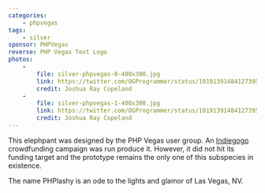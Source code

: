 ```yaml
---
categories:
    - phpvegas
tags:
    - silver
sponsor: PHPVegas
reverse: PHP Vegas Text Logo
photos:
    -
        file: silver-phpvegas-0-400x300.jpg
        link: https://twitter.com/OGProgrammer/status/1019139148412739584
        credit: Joshua Ray Copeland
    -
        file: silver-phpvegas-1-400x300.jpg
        link: https://twitter.com/OGProgrammer/status/1019139148412739584
        credit: Joshua Ray Copeland
---
```

This elephpant was designed by the PHP Vegas user group. An [Indiegogo](https://igg.me/at/elephpant)
crowdfunding campaign was run produce it. However, it did not hit its funding target
and the prototype remains the only one of this subspecies in existence.

The name PHPlashy is an ode to the lights and glamor of Las Vegas, NV.

